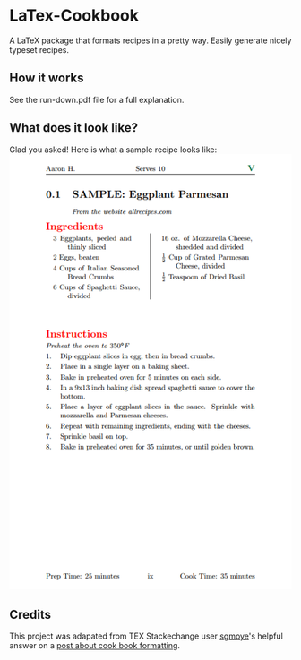 # LaTex-Cookbook
A LaTeX package that formats recipes in a pretty way. Easily generate nicely typeset recipes. 

## How it works
See the run-down.pdf file for a full explanation. 

## What does it look like?
Glad you asked! Here is what a sample recipe looks like:
![](https://github.com/JakeC007/LaTex-Cookbook/blob/main/sample-recipe.png)

## Credits 
This project was adapated from TEX Stackechange user [sgmoye](https://tex.stackexchange.com/users/11131/sgmoye)'s helpful answer on a [post about cook book formatting](https://tex.stackexchange.com/questions/366229/an-aesthetically-pleasing-recipe-book-template).   
